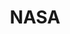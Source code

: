 ---
# This topic lives at
# https://digital.gov/topics/nasa

# Topic Title
title: "NASA"

# description — keep it short and clear
summary: ""

# Weight
weight: 1

# For more information on managing topics,
# see https://github.com/GSA/digitalgov.gov/wiki/topics
---